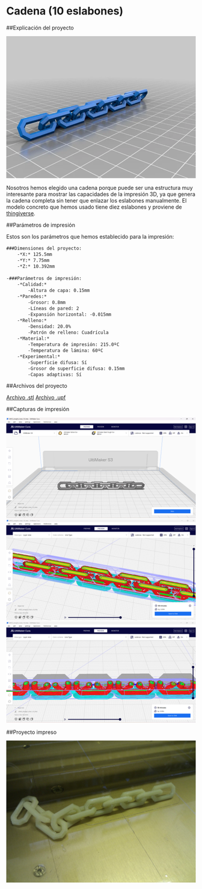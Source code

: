 # Cadena (10 eslabones)

##Explicación del proyecto

![alt text](cadena_1.png)

Nosotros hemos elegido una cadena porque puede ser una estructura muy interesante para mostrar las capacidades de la impresión 3D, ya que genera la cadena completa sin tener que enlazar los eslabones manualmente.
El modelo concreto que hemos usado tiene diez eslabones y proviene de [thingiverse](https://www.thingiverse.com/thing:28405/files).

##Parámetros de impresión

Estos son los parámetros que hemos establecido para la impresión:

	###Dimensiones del proyecto:
		-*X:* 125.5mm
		-*Y:* 7.75mm
		-*Z:* 10.392mm

	-###Parámetros de impresión:
		-*Calidad:*
			-Altura de capa: 0.15mm
		-*Paredes:*
			-Grosor: 0.8mm
			-Líneas de pared: 2
			-Expansión horizontal: -0.015mm
		-*Relleno:*
			-Densidad: 20.0%
			-Patrón de relleno: Cuadrícula
		-*Material:*
			-Temperatura de impresión: 215.0ºC
			-Temperatura de lámina: 60ºC
		-*Experimental:*
			-Superficie difusa: Sí
			-Grosor de superficie difusa: 0.15mm
			-Capas adaptivas: Sí


##Archivos del proyecto

[Archivo .stl](straight_chain_10_links.stl)
[Archivo .upf](impresion_cadena.ufp)

##Capturas de impresión

![alt text](cadena_3.png)
![alt text](cadena_4.png)
![alt text](cadena_5.png)

##Proyecto impreso

![alt text](cadena_final.png)
